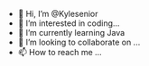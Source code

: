 - 👋 Hi, I’m @Kylesenior
- 👀 I’m interested in coding...
- 🌱 I’m currently learning Java 
- 💞️ I’m looking to collaborate on ...
- 📫 How to reach me ...

<!---
Kylesenior/Kylesenior is a ✨ special ✨ repository because its `README.md` (this file) appears on your GitHub profile.
You can click the Preview link to take a look at your changes.
--->
